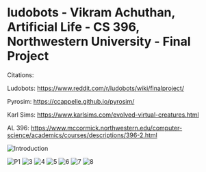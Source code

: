 # ludobots - Vikram Achuthan, Artificial Life - CS 396, Northwestern University - Final Project

Citations: 

Ludobots: https://www.reddit.com/r/ludobots/wiki/finalproject/

Pyrosim: https://ccappelle.github.io/pyrosim/

Karl Sims: https://www.karlsims.com/evolved-virtual-creatures.html

AL 396: https://www.mccormick.northwestern.edu/computer-science/academics/courses/descriptions/396-2.html

![Introduction](/Intro.png)




![P1](/P1.png)
![3](/3.png)
![4](/4.png)
![5](/5.png)
![6](/6update.png)
![7](/7.png)
![8](/8.png)




